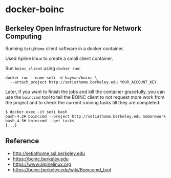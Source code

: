 # docker-boinc

## Berkeley Open Infrastructure for Network Computing

Running `Seti@Home` client software in a docker container.

Used Apline linux to create a small client container.

Run `boinc_client` using `docker run`:

```
docker run --name seti -d kayvan/boinc \
  --attach_project http://setiathome.berkeley.edu YOUR_ACCOUNT_KEY
```

Later, if you want to finish the jobs and kill the container gracefully,
you can use the `boinccmd` tool to tell the BOINC client to not request more
work from the project and to check the current running tasks till they
are completed:

```
$ docker exec -it seti bash
bash-4.3# boinccmd --project http://setiathome.berkeley.edu nomorework
bash-4.3# boinccmd --get_tasks
[...]
```

## Reference

* http://setiathome.ssl.berkeley.edu
* https://boinc.berkeley.edu
* https://www.alpinelinux.org
* https://boinc.berkeley.edu/wiki/Boinccmd_tool
